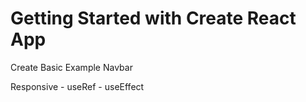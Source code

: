 # Getting Started with Create React App

Create Basic Example Navbar

Responsive - useRef - useEffect

